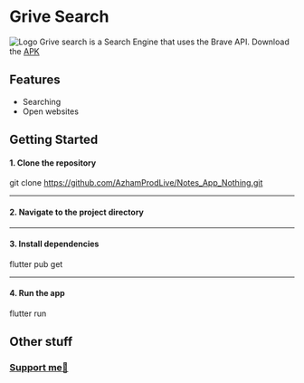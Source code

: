 # Grive Search
![Logo](https://framerusercontent.com/images/i8onoJvOVDOaAjqwQLfOOcRcos.png)
Grive search is a Search Engine that uses the Brave API. Download the [APK]()

## Features
- Searching
- Open websites

## Getting Started
#### 1. Clone the repository

git clone https://github.com/AzhamProdLive/Notes_App_Nothing.git

-----------------------------------------------------------------------
#### 2. Navigate to the project directory

-----------------------------------------------------------------------
#### 3. Install dependencies

flutter pub get

-----------------------------------------------------------------------
#### 4. Run the app

flutter run


## Other stuff
### [Support me💖](https://buymeacoffee.com/nepogfx)

